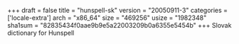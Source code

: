 +++
draft = false
title = "hunspell-sk"
version = "20050911-3"
categories = ['locale-extra']
arch = "x86_64"
size = "469256"
usize = "1982348"
sha1sum = "82835434f0aae9b9e5a22003209b0a6355e5454b"
+++
Slovak dictionary for Hunspell